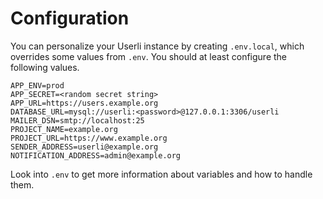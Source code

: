 # Configuration

You can personalize your Userli instance by creating `.env.local`,
which overrides some values from `.env`. You should at least configure
the following values.
<!--more-->

```
APP_ENV=prod
APP_SECRET=<random secret string>
APP_URL=https://users.example.org
DATABASE_URL=mysql://userli:<password>@127.0.0.1:3306/userli
MAILER_DSN=smtp://localhost:25
PROJECT_NAME=example.org
PROJECT_URL=https://www.example.org
SENDER_ADDRESS=userli@example.org
NOTIFICATION_ADDRESS=admin@example.org
```

Look into `.env` to get more information about variables and how to handle them.
